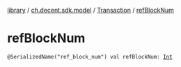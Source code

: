 [library](../../index.md) / [ch.decent.sdk.model](../index.md) / [Transaction](index.md) / [refBlockNum](./ref-block-num.md)

# refBlockNum

`@SerializedName("ref_block_num") val refBlockNum: `[`Int`](https://kotlinlang.org/api/latest/jvm/stdlib/kotlin/-int/index.html)